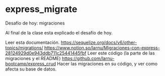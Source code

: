 # express_migrate

Desafío  de hoy: migraciones

 Al final de la clase esta explicado el desafío de hoy. 

 Leer esta documentación. https://sequelize.org/docs/v6/other-topics/migrations/     https://www.notion.so/larnu/Migraciones-con-express-28124929d0e943ddb711c25441445fbf
 Leer este código (la parte de las migraciones y el README)  https://github.com/larnu-bootcamp/express_crud
 Hacer las migraciones en su código, y ver como afecta su base de datos.
